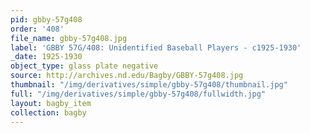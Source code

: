 ```yaml
---
pid: gbby-57g408
order: '408'
file_name: gbby-57g408.jpg
label: 'GBBY 57G/408: Unidentified Baseball Players - c1925-1930'
_date: 1925-1930
object_type: glass plate negative
source: http://archives.nd.edu/Bagby/GBBY-57g408.jpg
thumbnail: "/img/derivatives/simple/gbby-57g408/thumbnail.jpg"
full: "/img/derivatives/simple/gbby-57g408/fullwidth.jpg"
layout: bagby_item
collection: bagby
---
```

